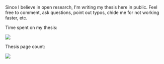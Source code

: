 Since I believe in open research, I'm writing my thesis here in public.  Feel free to comment, ask questions, point out typos, chide me for not working faster, etc.

Time spent on my thesis:

![](https://www.beeminder.com/byorgey/goals/thesis/graph?style=thumb)

Thesis page count:

![](https://www.beeminder.com/byorgey/goals/pages/graph?style=thumb)
